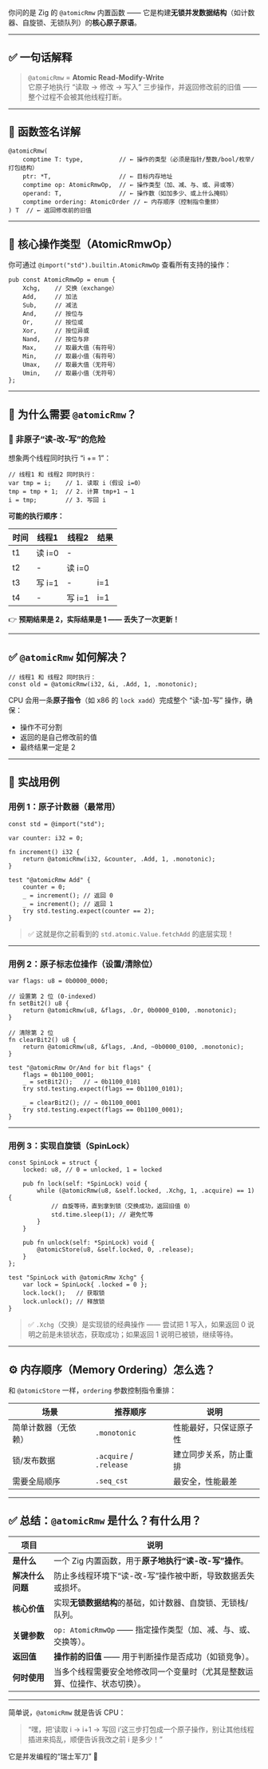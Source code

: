 你问的是 Zig 的 `@atomicRmw` 内置函数 —— 它是构建**无锁并发数据结构**（如计数器、自旋锁、无锁队列）的**核心原子原语**。

---

## ✅ 一句话解释

> `@atomicRmw` = **Atomic Read-Modify-Write**  
> 它原子地执行 “读取 → 修改 → 写入” 三步操作，并返回修改前的旧值 —— 整个过程不会被其他线程打断。

---

## 🧩 函数签名详解

```zig
@atomicRmw(
    comptime T: type,          // ← 操作的类型（必须是指针/整数/bool/枚举/打包结构）
    ptr: *T,                   // ← 目标内存地址
    comptime op: AtomicRmwOp,  // ← 操作类型（加、减、与、或、异或等）
    operand: T,                // ← 操作数（如加多少、或上什么掩码）
    comptime ordering: AtomicOrder // ← 内存顺序（控制指令重排）
) T  // ← 返回修改前的旧值
```

---

## 🧪 核心操作类型（AtomicRmwOp）

你可通过 `@import("std").builtin.AtomicRmwOp` 查看所有支持的操作：

```zig
pub const AtomicRmwOp = enum {
    Xchg,    // 交换（exchange）
    Add,     // 加法
    Sub,     // 减法
    And,     // 按位与
    Or,      // 按位或
    Xor,     // 按位异或
    Nand,    // 按位与非
    Max,     // 取最大值（有符号）
    Min,     // 取最小值（有符号）
    Umax,    // 取最大值（无符号）
    Umin,    // 取最小值（无符号）
};
```

---

## 📌 为什么需要 `@atomicRmw`？

### 🚫 非原子“读-改-写”的危险

想象两个线程同时执行 “i += 1”：

```zig
// 线程1 和 线程2 同时执行：
var tmp = i;    // 1. 读取 i（假设 i=0）
tmp = tmp + 1;  // 2. 计算 tmp+1 → 1
i = tmp;        // 3. 写回 i
```

**可能的执行顺序：**

| 时间 | 线程1 | 线程2 | 结果 |
|------|-------|-------|------|
| t1   | 读 i=0 | -     |      |
| t2   | -     | 读 i=0 |      |
| t3   | 写 i=1 | -     | i=1  |
| t4   | -     | 写 i=1 | i=1  |

👉 **预期结果是 2，实际结果是 1 —— 丢失了一次更新！**

---

## ✅ `@atomicRmw` 如何解决？

```zig
// 线程1 和 线程2 同时执行：
const old = @atomicRmw(i32, &i, .Add, 1, .monotonic);
```

CPU 会用一条**原子指令**（如 x86 的 `lock xadd`）完成整个 “读-加-写” 操作，确保：

- 操作不可分割
- 返回的是自己修改前的值
- 最终结果一定是 2

---

## 🧪 实战用例

### 用例 1：原子计数器（最常用）

```zig
const std = @import("std");

var counter: i32 = 0;

fn increment() i32 {
    return @atomicRmw(i32, &counter, .Add, 1, .monotonic);
}

test "@atomicRmw Add" {
    counter = 0;
    _ = increment(); // 返回 0
    _ = increment(); // 返回 1
    try std.testing.expect(counter == 2);
}
```

> ✅ 这就是你之前看到的 `std.atomic.Value.fetchAdd` 的底层实现！

---

### 用例 2：原子标志位操作（设置/清除位）

```zig
var flags: u8 = 0b0000_0000;

// 设置第 2 位 (0-indexed)
fn setBit2() u8 {
    return @atomicRmw(u8, &flags, .Or, 0b0000_0100, .monotonic);
}

// 清除第 2 位
fn clearBit2() u8 {
    return @atomicRmw(u8, &flags, .And, ~0b0000_0100, .monotonic);
}

test "@atomicRmw Or/And for bit flags" {
    flags = 0b1100_0001;
    _ = setBit2();   // → 0b1100_0101
    try std.testing.expect(flags == 0b1100_0101);

    _ = clearBit2(); // → 0b1100_0001
    try std.testing.expect(flags == 0b1100_0001);
}
```

---

### 用例 3：实现自旋锁（SpinLock）

```zig
const SpinLock = struct {
    locked: u8, // 0 = unlocked, 1 = locked

    pub fn lock(self: *SpinLock) void {
        while (@atomicRmw(u8, &self.locked, .Xchg, 1, .acquire) == 1) {
            // 自旋等待，直到拿到锁（交换成功，返回旧值 0）
            std.time.sleep(1); // 避免忙等
        }
    }

    pub fn unlock(self: *SpinLock) void {
        @atomicStore(u8, &self.locked, 0, .release);
    }
};

test "SpinLock with @atomicRmw Xchg" {
    var lock = SpinLock{ .locked = 0 };
    lock.lock();   // 获取锁
    lock.unlock(); // 释放锁
}
```

> ✅ `.Xchg`（交换）是实现锁的经典操作 —— 尝试把 1 写入，如果返回 0 说明之前是未锁状态，获取成功；如果返回 1 说明已被锁，继续等待。

---

## ⚙️ 内存顺序（Memory Ordering）怎么选？

和 `@atomicStore` 一样，`ordering` 参数控制指令重排：

| 场景 | 推荐顺序 | 说明 |
|------|----------|------|
| 简单计数器（无依赖） | `.monotonic` | 性能最好，只保证原子性 |
| 锁/发布数据 | `.acquire` / `.release` | 建立同步关系，防止重排 |
| 需要全局顺序 | `.seq_cst` | 最安全，性能最差 |

---

## ✅ 总结：`@atomicRmw` 是什么？有什么用？

| 项目 | 说明 |
|------|------|
| **是什么** | 一个 Zig 内置函数，用于**原子地执行“读-改-写”操作**。 |
| **解决什么问题** | 防止多线程环境下“读-改-写”操作被中断，导致数据丢失或损坏。 |
| **核心价值** | 实现**无锁数据结构**的基础，如计数器、自旋锁、无锁栈/队列。 |
| **关键参数** | `op: AtomicRmwOp` —— 指定操作类型（加、减、与、或、交换等）。 |
| **返回值** | **操作前的旧值** —— 用于判断操作是否成功（如锁竞争）。 |
| **何时使用** | 当多个线程需要安全地修改同一个变量时（尤其是整数运算、位操作、状态切换）。 |

---

简单说，`@atomicRmw` 就是告诉 CPU：

> “嘿，把‘读取 i → i+1 → 写回 i’这三步打包成一个原子操作，别让其他线程插进来捣乱，顺便告诉我改之前 i 是多少！”

它是并发编程的“瑞士军刀” 🔧